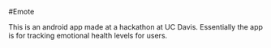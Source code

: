 #Emote

This is an android app made at a hackathon at UC Davis. Essentially the app is for tracking emotional health levels for users.

